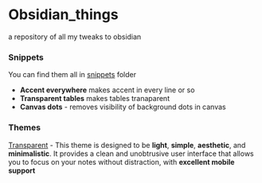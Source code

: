 # Obsidian_things
a repository of all my tweaks to obsidian

### Snippets

You can find them all in [snippets](https://github.com/Oczko24/Obsidian_things/tree/main/css_snippets) folder

- **Accent everywhere** makes accent in every line or so
- **Transparent tables** makes tables tranaparent 
- **Canvas dots** - removes visibility of background dots in canvas

### Themes 

[Transparent](https://github.com/Oczko24/Obsidian-transparent) - This theme is designed to be **light**, **simple**, **aesthetic**, and **minimalistic**. It provides a clean and unobtrusive user interface that allows you to focus on your notes without distraction, with **excellent mobile support**
